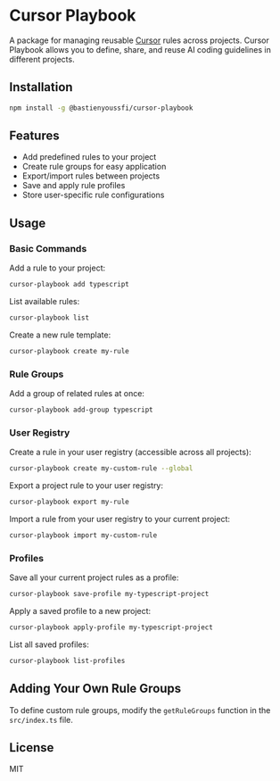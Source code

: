 # Cursor Playbook

A package for managing reusable [Cursor](https://cursor.sh/) rules across projects. Cursor Playbook allows you to define, share, and reuse AI coding guidelines in different projects.

## Installation

```bash
npm install -g @bastienyoussfi/cursor-playbook
```

## Features

- Add predefined rules to your project
- Create rule groups for easy application
- Export/import rules between projects
- Save and apply rule profiles
- Store user-specific rule configurations

## Usage

### Basic Commands

Add a rule to your project:

```bash
cursor-playbook add typescript
```

List available rules:

```bash
cursor-playbook list
```

Create a new rule template:

```bash
cursor-playbook create my-rule
```

### Rule Groups

Add a group of related rules at once:

```bash
cursor-playbook add-group typescript
```

### User Registry

Create a rule in your user registry (accessible across all projects):

```bash
cursor-playbook create my-custom-rule --global
```

Export a project rule to your user registry:

```bash
cursor-playbook export my-rule
```

Import a rule from your user registry to your current project:

```bash
cursor-playbook import my-custom-rule
```

### Profiles

Save all your current project rules as a profile:

```bash
cursor-playbook save-profile my-typescript-project
```

Apply a saved profile to a new project:

```bash
cursor-playbook apply-profile my-typescript-project
```

List all saved profiles:

```bash
cursor-playbook list-profiles
```

## Adding Your Own Rule Groups

To define custom rule groups, modify the `getRuleGroups` function in the `src/index.ts` file.

## License

MIT 